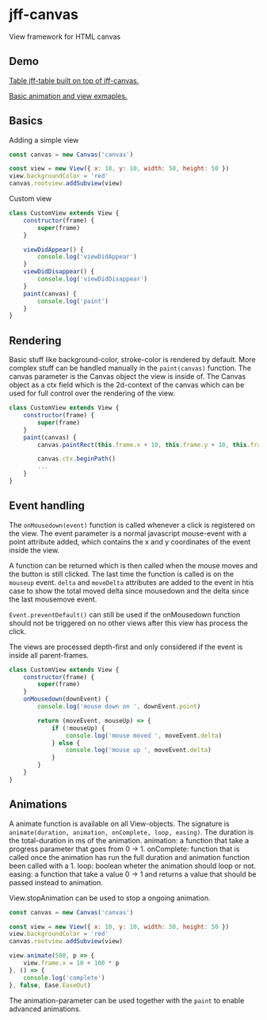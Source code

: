 # jff-canvas
View framework for HTML canvas

## Demo

[Table jff-table built on top of jff-canvas.](https://278204.github.io/public/jff-table.html)

[Basic animation and view exmaples.](https://278204.github.io/public/jff-canvas.html)

## Basics

Adding a simple view
```javascript
const canvas = new Canvas('canvas')

const view = new View({ x: 10, y: 10, width: 50, height: 50 })
view.backgroundColor = 'red'
canvas.rootview.addSubview(view)
```

Custom view

```javascript
class CustomView extends View {
    constructor(frame) {
        super(frame)
    }

    viewDidAppear() {
        console.log('viewDidAppear')
    }
    viewDidDisappear() {
        console.log('viewDidDisappear')
    }  
    paint(canvas) {
        console.log('paint')
    }
}
```

## Rendering
Basic stuff like background-color, stroke-color is rendered by default. More complex stuff can be handled manually in the `paint(canvas)` function. The canvas parameter is the Canvas object the view is inside of. The Canvas object as a ctx field which is the 2d-context of the canvas which can be used for full control over the rendering of the view. 
```javascript
class CustomView extends View {
    constructor(frame) {
        super(frame)
    }
    paint(canvas) {
        canvas.paintRect(this.frame.x + 10, this.frame.y + 10, this.frame.width - 20, this.frame.height - 20, 'red')

        canvas.ctx.beginPath()
        ...
    }
}
```

## Event handling
The `onMousedown(event)` function is called whenever a click is registered on the view. The event parameter is a normal javascript mouse-event with a point attribute added, which contains the x and y coordinates of the event inside the view.

A function can be returned which is then called when the mouse moves and the button is still clicked. The last time the function is called is on the `mouseup` event. `delta` and `moveDelta` attributes are added to the event in htis case to show the total moved delta since mousedown and the delta since the last mousemove event. 

`Event.preventDefault()` can still be used if the onMousedown function should not be triggered on no other views after this view has process the click. 

The views are processed depth-first and only considered if the event is inside all parent-frames.
```javascript
class CustomView extends View {
    constructor(frame) {
        super(frame)
    }
    onMousedown(downEvent) {
        console.log('mouse down on ', downEvent.point)

        return (moveEvent, mouseUp) => {
            if (!mouseUp) {
                console.log('mouse moved ', moveEvent.delta)
            } else {
                console.log('mouse up ', moveEvent.delta)
            }
        }
    }
}
```

## Animations

A animate function is available on all View-objects. The signature is `animate(duration, animation, onComplete, loop, easing)`. 
The duration is the total-duration in ms of the animation. 
animation: a function that take a progress parameter that goes from 0 -> 1. 
onComplete: function that is called once the animation has run the full duration and animation function been called with a 1.
loop: boolean wheter the animation should loop or not. 
easing: a function that take a value 0 -> 1 and returns a value that should be passed instead to animation.

View.stopAnimation can be used to stop a ongoing animation.

```javascript
const canvas = new Canvas('canvas')

const view = new View({ x: 10, y: 10, width: 50, height: 50 })
view.backgroundColor = 'red'
canvas.rootview.addSubview(view)

view.animate(500, p => {
    view.frame.x = 10 + 100 * p
}, () => {
    console.log('complete')
}, false, Ease.EaseOut)
```

The animation-parameter can be used together with the `paint` to enable advanced animations.
